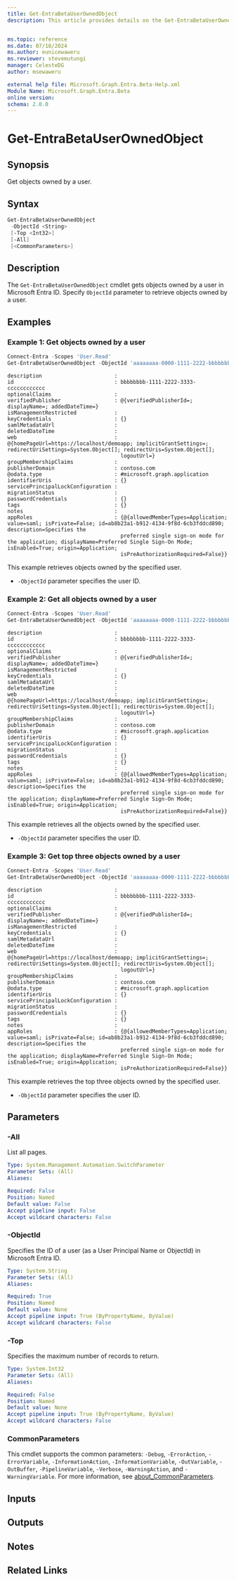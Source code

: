 ```yaml
---
title: Get-EntraBetaUserOwnedObject
description: This article provides details on the Get-EntraBetaUserOwnedObject command.


ms.topic: reference
ms.date: 07/18/2024
ms.author: eunicewaweru
ms.reviewer: stevemutungi
manager: CelesteDG
author: msewaweru

external help file: Microsoft.Graph.Entra.Beta-Help.xml
Module Name: Microsoft.Graph.Entra.Beta
online version:
schema: 2.0.0
---
```


# Get-EntraBetaUserOwnedObject

## Synopsis

Get objects owned by a user.

## Syntax

```powershell
Get-EntraBetaUserOwnedObject 
 -ObjectId <String>
 [-Top <Int32>] 
 [-All] 
 [<CommonParameters>]
```

## Description

The `Get-EntraBetaUserOwnedObject` cmdlet gets objects owned by a user in Microsoft Entra ID.
Specify `ObjectId` parameter to retrieve objects owned by a user.

## Examples

### Example 1: Get objects owned by a user

```powershell
Connect-Entra -Scopes 'User.Read'
Get-EntraBetaUserOwnedObject -ObjectId 'aaaaaaaa-0000-1111-2222-bbbbbbbbbbbb'
```

```Output
description                       :
id                                : bbbbbbbb-1111-2222-3333-cccccccccccc
optionalClaims                    :
verifiedPublisher                 : @{verifiedPublisherId=; displayName=; addedDateTime=}
isManagementRestricted            :
keyCredentials                    : {}
samlMetadataUrl                   :
deletedDateTime                   :
web                               : @{homePageUrl=https://localhost/demoapp; implicitGrantSettings=; redirectUriSettings=System.Object[]; redirectUris=System.Object[];
                                    logoutUrl=}
groupMembershipClaims             :
publisherDomain                   : contoso.com
@odata.type                       : #microsoft.graph.application
identifierUris                    : {}
servicePrincipalLockConfiguration :
migrationStatus                   :
passwordCredentials               : {}
tags                              : {}
notes                             :
appRoles                          : {@{allowedMemberTypes=Application; value=saml; isPrivate=False; id=ab8b23a1-b912-4134-9f8d-6cb3fddcd890; description=Specifies the
                                    preferred single sign-on mode for the application; displayName=Preferred Single Sign-On Mode; isEnabled=True; origin=Application;
                                    isPreAuthorizationRequired=False}}
```

This example retrieves objects owned by the specified user.

- `-ObjectId` parameter specifies the user ID.

### Example 2: Get all objects owned by a user

```powershell
Connect-Entra -Scopes 'User.Read'
Get-EntraBetaUserOwnedObject -ObjectId 'aaaaaaaa-0000-1111-2222-bbbbbbbbbbbb' -All
```

```Output
description                       :
id                                : bbbbbbbb-1111-2222-3333-cccccccccccc
optionalClaims                    :
verifiedPublisher                 : @{verifiedPublisherId=; displayName=; addedDateTime=}
isManagementRestricted            :
keyCredentials                    : {}
samlMetadataUrl                   :
deletedDateTime                   :
web                               : @{homePageUrl=https://localhost/demoapp; implicitGrantSettings=; redirectUriSettings=System.Object[]; redirectUris=System.Object[];
                                    logoutUrl=}
groupMembershipClaims             :
publisherDomain                   : contoso.com
@odata.type                       : #microsoft.graph.application
identifierUris                    : {}
servicePrincipalLockConfiguration :
migrationStatus                   :
passwordCredentials               : {}
tags                              : {}
notes                             :
appRoles                          : {@{allowedMemberTypes=Application; value=saml; isPrivate=False; id=ab8b23a1-b912-4134-9f8d-6cb3fddcd890; description=Specifies the
                                    preferred single sign-on mode for the application; displayName=Preferred Single Sign-On Mode; isEnabled=True; origin=Application;
                                    isPreAuthorizationRequired=False}}
```

This example retrieves all the objects owned by the specified user.

- `-ObjectId` parameter specifies the user ID.

### Example 3: Get top three objects owned by a user

```powershell
Connect-Entra -Scopes 'User.Read'
Get-EntraBetaUserOwnedObject -ObjectId 'aaaaaaaa-0000-1111-2222-bbbbbbbbbbbb' -Top 3
```

```Output
description                       :
id                                : bbbbbbbb-1111-2222-3333-cccccccccccc
optionalClaims                    :
verifiedPublisher                 : @{verifiedPublisherId=; displayName=; addedDateTime=}
isManagementRestricted            :
keyCredentials                    : {}
samlMetadataUrl                   :
deletedDateTime                   :
web                               : @{homePageUrl=https://localhost/demoapp; implicitGrantSettings=; redirectUriSettings=System.Object[]; redirectUris=System.Object[];
                                    logoutUrl=}
groupMembershipClaims             :
publisherDomain                   : contoso.com
@odata.type                       : #microsoft.graph.application
identifierUris                    : {}
servicePrincipalLockConfiguration :
migrationStatus                   :
passwordCredentials               : {}
tags                              : {}
notes                             :
appRoles                          : {@{allowedMemberTypes=Application; value=saml; isPrivate=False; id=ab8b23a1-b912-4134-9f8d-6cb3fddcd890; description=Specifies the
                                    preferred single sign-on mode for the application; displayName=Preferred Single Sign-On Mode; isEnabled=True; origin=Application;
                                    isPreAuthorizationRequired=False}}
```

This example retrieves the top three objects owned by the specified user.

- `-ObjectId` parameter specifies the user ID.

## Parameters

### -All

List all pages.

```yaml
Type: System.Management.Automation.SwitchParameter
Parameter Sets: (All)
Aliases:

Required: False
Position: Named
Default value: False
Accept pipeline input: False
Accept wildcard characters: False
```

### -ObjectId

Specifies the ID of a user (as a User Principal Name or ObjectId) in Microsoft Entra ID.

```yaml
Type: System.String
Parameter Sets: (All)
Aliases:

Required: True
Position: Named
Default value: None
Accept pipeline input: True (ByPropertyName, ByValue)
Accept wildcard characters: False
```

### -Top

Specifies the maximum number of records to return.

```yaml
Type: System.Int32
Parameter Sets: (All)
Aliases:

Required: False
Position: Named
Default value: None
Accept pipeline input: True (ByPropertyName, ByValue)
Accept wildcard characters: False
```

### CommonParameters

This cmdlet supports the common parameters: `-Debug`, `-ErrorAction`, `-ErrorVariable`, `-InformationAction`, `-InformationVariable`, `-OutVariable`, `-OutBuffer`, `-PipelineVariable`, `-Verbose`, `-WarningAction`, and `-WarningVariable`. For more information, see [about_CommonParameters](https://go.microsoft.com/fwlink/?LinkID=113216).

## Inputs

## Outputs

## Notes

## Related Links

